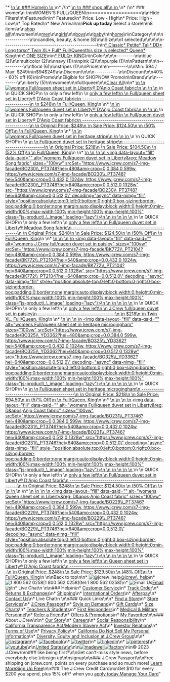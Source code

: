 "*   [\n    \n    ### Home\n    \n    ](/)\n*   /\n*   [\n    \n    ### shop all\n    \n    ](/all)\n*   /\n*   ### women\n    \n\nWOMEN'S FULL/QUEEN\n==================\n\nHide Filters\n\nFeatured\n\n*   Featured\n*   Price: Low - High\n*   Price: High - Low\n*   Top Rated\n*   New Arrival\n\n**Pick up today** Select a store\n\n8 items\n\n[shop all](/all/?crawl=no)\n\nwomen\n\n[men](/all/mens?crawl=no)\n\n[girls](/all/girls?crawl=no)\n\n[boys](/all/boys?crawl=no)\n\n[baby](/all/baby?crawl=no)\n\n[home](/all/home?crawl=no)\n\nCategory\n\n\n------------\n\n[](/all/womens?sub-categories=womens-shopall-home&crawl=no&fit=Full%2FQueen)candles, beauty, & home (8)\n\nSize\n\n1 selected[](/all/womens?crawl=no)\n\n\n\n\n----------------------------------------------\n\n[*   Classic](/all/womens?crawl=no&fit=Classic,Full%2FQueen)[*   Petite](/all/womens?crawl=no&fit=Full%2FQueen,Petite)[*   Tall](/all/womens?crawl=no&fit=Full%2FQueen,Tall)[*   DD](/all/womens?crawl=no&fit=DD,Full%2FQueen)[*   Long torso](/all/womens?crawl=no&fit=Full%2FQueen,Long%20torso)[*   Twin XL](/all/womens?crawl=no&fit=Full%2FQueen,Twin%20XL)[*   Full](/all/womens?crawl=no&fit=Full,Full%2FQueen)[*   Full/Queenthis size is selected](/all/womens?crawl=no)[*   Queen](/all/womens?crawl=no&fit=Full%2FQueen,Queen)[*   King](/all/womens?crawl=no&fit=Full%2FQueen,King)\n\n[*   ONE SIZE](/all/womens?crawl=no&fit=Full%2FQueen&size=ONE%20SIZE)\n\n[*   FULQ](/all/womens?crawl=no&fit=Full%2FQueen&size=FULQ)[*   KING](/all/womens?crawl=no&fit=Full%2FQueen&size=KING)\n\nColor\n\n\n---------\n\n[](/all/womens?crawl=no&fit=Full%2FQueen&l_color=root-blue)blue (2)\n\n[](/all/womens?crawl=no&fit=Full%2FQueen&l_color=root-multicolor)multicolor (2)\n\n[](/all/womens?crawl=no&fit=Full%2FQueen&l_color=root-navy)navy (1)\n\n[](/all/womens?crawl=no&fit=Full%2FQueen&l_color=root-pink)pink (2)\n\n[](/all/womens?crawl=no&fit=Full%2FQueen&l_color=root-purple)purple (1)\n\nPattern\n\n\n-----------\n\n[](/all/womens?crawl=no&fit=Full%2FQueen&l_pattern=root-floral)floral (6)\n\n[](/all/womens?crawl=no&fit=Full%2FQueen&l_pattern=root-stripes)stripes (1)\n\nPrice\n\n\n---------\n\nMin: $94 / Max: $249\n\n$94$249\n\nDiscount\n\n\n------------\n\nDiscount\n\n[](/all/womens?crawl=no&discount=40to60Off&fit=Full%2FQueen)40% - 60% off (6)\n\nPromo\n\n[](/all/womens?crawl=no&fit=Full%2FQueen&pmid=msg-30-off-full-price%2Cmsg-pam-promo%2Cmsg-30-off-sale~SHOPNOW)Eligible for SHOPNOW Promo\n\nBrand\n\n\n---------\n\n[](/all/womens?brand=LIBERTY&crawl=no&fit=Full%2FQueen)liberty (5)\n\nwomen[](/all/?crawl=no)\n\nfull/queen[](/all/womens?crawl=no)\n\n[Clear All](/all/?crawl=no)\n\n*   [\n    \n    ![womens Full/queen sheet set in Liberty&reg; D&apos;Anjo Coast fabric](https://www.jcrew.com/s7-img-facade/BO212_PT3245?hei=640&crop=0,0,512,0)\n    \n    \n    \n    ](/m/womens/categories/accessories/home/bedding/fullqueen-sheet-set-in-libertyreg-daposanjo-coast-fabric/MP001?display=standard&fit=Full/Queen&color_name=blue&colorProductCode=BO212)\n    \n    QUICK SHOP\n    \n    only a few left\n    \n    [only a few left\n    \n    Full/queen sheet set in Liberty® D'Anjo Coast fabric\n    ----------------------------------------------------\n    \n    $248\n    \n    Full/Queen, King](/m/womens/categories/accessories/home/bedding/fullqueen-sheet-set-in-libertyreg-daposanjo-coast-fabric/MP001?display=standard&fit=Full/Queen&color_name=blue&colorProductCode=BO212)\n    \n*   [\n    \n    ![womens Full/queen duvet set in Liberty&reg; D&apos;Anjo Coast fabric](https://www.jcrew.com/s7-img-facade/BO214_PT3245?hei=640&crop=0,0,512,0)\n    \n    \n    \n    ](/m/womens/categories/accessories/home/bedding/fullqueen-duvet-set-in-libertyreg-daposanjo-coast-fabric/MP553?display=standard&fit=Full/Queen&color_name=blue&colorProductCode=BO214)\n    \n    QUICK SHOP\n    \n    only a few left\n    \n    [only a few left\n    \n    Full/queen duvet set in Liberty® D'Anjo Coast fabric\n    ----------------------------------------------------\n    \n    Original Price: $248\n    \n    Sale Price: $124.50\n    \n    (50% Off)\n    \n    Full/Queen, King](/m/womens/categories/accessories/home/bedding/fullqueen-duvet-set-in-libertyreg-daposanjo-coast-fabric/MP553?display=standard&fit=Full/Queen&color_name=blue&colorProductCode=BO214)\n    \n*   [\n    \n    ![womens Full/queen duvet set in heritage stripe](https://www.jcrew.com/s7-img-facade/BO326_YD2772?hei=640&crop=0,0,512,0)\n    \n    \n    \n    ](/m/womens/categories/accessories/home/bedding/fullqueen-duvet-set-in-heritage-stripe/MP552?display=standard&fit=Full/Queen&color_name=mediterranean-navy&colorProductCode=BO326)\n    \n    QUICK SHOP\n    \n    [\n    \n    Full/queen duvet set in heritage stripe\n    ---------------------------------------\n    \n    Original Price: $218\n    \n    Sale Price: $104.50\n    \n    (52% Off)\n    \n    Full/Queen, King](/m/womens/categories/accessories/home/bedding/fullqueen-duvet-set-in-heritage-stripe/MP552?display=standard&fit=Full/Queen&color_name=mediterranean-navy&colorProductCode=BO326)\n    \n*   [\n    \n    ![womens Full/queen duvet set in Liberty&reg; Meadow Song fabric](data:image/gif;base64,R0lGODlhAQABAIAAAAAAAP///yH5BAEAAAAALAAAAAABAAEAAAIBRAA7)\n    \n    <img data-layout=\"fill\" data-qaid=\"\" alt=\"womens Full/queen duvet set in Liberty&amp;reg; Meadow Song fabric\" sizes=\"100vw\" srcSet=\"https://www.jcrew.com/s7-img-facade/BO230\\_PT3748?hei=480&amp;crop=0,0,384,0 599w, https://www.jcrew.com/s7-img-facade/BO230\\_PT3748?hei=540&amp;crop=0,0,432,0 1024w, https://www.jcrew.com/s7-img-facade/BO230\\_PT3748?hei=640&amp;crop=0,0,512,0 1328w\" src=\"https://www.jcrew.com/s7-img-facade/BO230\\_PT3748?hei=640&amp;crop=0,0,512,0\" decoding=\"async\" data-nimg=\"fill\" style=\"position:absolute;top:0;left:0;bottom:0;right:0;box-sizing:border-box;padding:0;border:none;margin:auto;display:block;width:0;height:0;min-width:100%;max-width:100%;min-height:100%;max-height:100%\" class=\"js-product\\_\\_image\" loading=\"lazy\"/>\n    \n    \n    \n    \n    \n    ](/m/womens/categories/accessories/home/bedding/fullqueen-duvet-set-in-libertyreg-meadow-song-fabric/MP554?display=standard&fit=Full/Queen&color_name=pink&colorProductCode=BO230)\n    \n    QUICK SHOP\n    \n    only a few left\n    \n    [only a few left\n    \n    Full/queen duvet set in Liberty® Meadow Song fabric\n    ---------------------------------------------------\n    \n    Original Price: $248\n    \n    Sale Price: $124.50\n    \n    (50% Off)\n    \n    Full/Queen, King](/m/womens/categories/accessories/home/bedding/fullqueen-duvet-set-in-libertyreg-meadow-song-fabric/MP554?display=standard&fit=Full/Queen&color_name=pink&colorProductCode=BO230)\n    \n*   [\n    \n    ![womens J.Crew full/queen duvet set in paisley](data:image/gif;base64,R0lGODlhAQABAIAAAAAAAP///yH5BAEAAAAALAAAAAABAAEAAAIBRAA7)\n    \n    <img data-layout=\"fill\" data-qaid=\"\" alt=\"womens J.Crew full/queen duvet set in paisley\" sizes=\"100vw\" srcSet=\"https://www.jcrew.com/s7-img-facade/BK772\\_PT2104?hei=480&amp;crop=0,0,384,0 599w, https://www.jcrew.com/s7-img-facade/BK772\\_PT2104?hei=540&amp;crop=0,0,432,0 1024w, https://www.jcrew.com/s7-img-facade/BK772\\_PT2104?hei=640&amp;crop=0,0,512,0 1328w\" src=\"https://www.jcrew.com/s7-img-facade/BK772\\_PT2104?hei=640&amp;crop=0,0,512,0\" decoding=\"async\" data-nimg=\"fill\" style=\"position:absolute;top:0;left:0;bottom:0;right:0;box-sizing:border-box;padding:0;border:none;margin:auto;display:block;width:0;height:0;min-width:100%;max-width:100%;min-height:100%;max-height:100%\" class=\"js-product\\_\\_image\" loading=\"lazy\"/>\n    \n    \n    \n    \n    \n    ](/m/womens/categories/accessories/home/bedding/jcrew-fullqueen-duvet-set-in-paisley/MP940?display=standard&fit=Full/Queen&color_name=white-purple&colorProductCode=BK772)\n    \n    QUICK SHOP\n    \n    only a few left\n    \n    [only a few left\n    \n    J.Crew full/queen duvet set in paisley\n    --------------------------------------\n    \n    $218\n    \n    Twin XL, Full/Queen, King](/m/womens/categories/accessories/home/bedding/jcrew-fullqueen-duvet-set-in-paisley/MP940?display=standard&fit=Full/Queen&color_name=white-purple&colorProductCode=BK772)\n    \n*   [\n    \n    ![womens Full/queen sheet set in heritage microgingham](data:image/gif;base64,R0lGODlhAQABAIAAAAAAAP///yH5BAEAAAAALAAAAAABAAEAAAIBRAA7)\n    \n    <img data-layout=\"fill\" data-qaid=\"\" alt=\"womens Full/queen sheet set in heritage microgingham\" sizes=\"100vw\" srcSet=\"https://www.jcrew.com/s7-img-facade/BO325\\_YD3362?hei=480&amp;crop=0,0,384,0 599w, https://www.jcrew.com/s7-img-facade/BO325\\_YD3362?hei=540&amp;crop=0,0,432,0 1024w, https://www.jcrew.com/s7-img-facade/BO325\\_YD3362?hei=640&amp;crop=0,0,512,0 1328w\" src=\"https://www.jcrew.com/s7-img-facade/BO325\\_YD3362?hei=640&amp;crop=0,0,512,0\" decoding=\"async\" data-nimg=\"fill\" style=\"position:absolute;top:0;left:0;bottom:0;right:0;box-sizing:border-box;padding:0;border:none;margin:auto;display:block;width:0;height:0;min-width:100%;max-width:100%;min-height:100%;max-height:100%\" class=\"js-product\\_\\_image\" loading=\"lazy\"/>\n    \n    \n    \n    \n    \n    ](/m/womens/categories/accessories/home/bedding/fullqueen-sheet-set-in-heritage-microgingham/MP002?display=standard&fit=Full/Queen&color_name=mediterranean-navy&colorProductCode=BO325)\n    \n    QUICK SHOP\n    \n    [\n    \n    Full/queen sheet set in heritage microgingham\n    ---------------------------------------------\n    \n    Original Price: $218\n    \n    Sale Price: $94.50\n    \n    (57% Off)\n    \n    Full/Queen, King](/m/womens/categories/accessories/home/bedding/fullqueen-sheet-set-in-heritage-microgingham/MP002?display=standard&fit=Full/Queen&color_name=mediterranean-navy&colorProductCode=BO325)\n    \n*   [\n    \n    ![womens Full/queen duvet set in Liberty&reg; D&apos;Anjo Coast fabric](data:image/gif;base64,R0lGODlhAQABAIAAAAAAAP///yH5BAEAAAAALAAAAAABAAEAAAIBRAA7)\n    \n    <img data-layout=\"fill\" data-qaid=\"\" alt=\"womens Full/queen duvet set in Liberty&amp;reg; D&amp;apos;Anjo Coast fabric\" sizes=\"100vw\" srcSet=\"https://www.jcrew.com/s7-img-facade/BO231\\_PT3746?hei=480&amp;crop=0,0,384,0 599w, https://www.jcrew.com/s7-img-facade/BO231\\_PT3746?hei=540&amp;crop=0,0,432,0 1024w, https://www.jcrew.com/s7-img-facade/BO231\\_PT3746?hei=640&amp;crop=0,0,512,0 1328w\" src=\"https://www.jcrew.com/s7-img-facade/BO231\\_PT3746?hei=640&amp;crop=0,0,512,0\" decoding=\"async\" data-nimg=\"fill\" style=\"position:absolute;top:0;left:0;bottom:0;right:0;box-sizing:border-box;padding:0;border:none;margin:auto;display:block;width:0;height:0;min-width:100%;max-width:100%;min-height:100%;max-height:100%\" class=\"js-product\\_\\_image\" loading=\"lazy\"/>\n    \n    \n    \n    \n    \n    ](/m/womens/categories/accessories/home/bedding/fullqueen-duvet-set-in-libertyreg-daposanjo-coast-fabric/MP555?display=standard&fit=Full/Queen&color_name=resort-pink&colorProductCode=BO231)\n    \n    QUICK SHOP\n    \n    only a few left\n    \n    [only a few left\n    \n    Full/queen duvet set in Liberty® D'Anjo Coast fabric\n    ----------------------------------------------------\n    \n    Original Price: $248\n    \n    Sale Price: $124.50\n    \n    (50% Off)\n    \n    \n    \n    ](/m/womens/categories/accessories/home/bedding/fullqueen-duvet-set-in-libertyreg-daposanjo-coast-fabric/MP555?display=standard&fit=Full/Queen&color_name=resort-pink&colorProductCode=BO231)\n    \n*   [\n    \n    ![womens Queen sheet set in Liberty&reg; D&apos;Anjo Coast fabric](data:image/gif;base64,R0lGODlhAQABAIAAAAAAAP///yH5BAEAAAAALAAAAAABAAEAAAIBRAA7)\n    \n    <img data-layout=\"fill\" data-qaid=\"\" alt=\"womens Queen sheet set in Liberty&amp;reg; D&amp;apos;Anjo Coast fabric\" sizes=\"100vw\" srcSet=\"https://www.jcrew.com/s7-img-facade/BO229\\_PT3746?hei=480&amp;crop=0,0,384,0 599w, https://www.jcrew.com/s7-img-facade/BO229\\_PT3746?hei=540&amp;crop=0,0,432,0 1024w, https://www.jcrew.com/s7-img-facade/BO229\\_PT3746?hei=640&amp;crop=0,0,512,0 1328w\" src=\"https://www.jcrew.com/s7-img-facade/BO229\\_PT3746?hei=640&amp;crop=0,0,512,0\" decoding=\"async\" data-nimg=\"fill\" style=\"position:absolute;top:0;left:0;bottom:0;right:0;box-sizing:border-box;padding:0;border:none;margin:auto;display:block;width:0;height:0;min-width:100%;max-width:100%;min-height:100%;max-height:100%\" class=\"js-product\\_\\_image\" loading=\"lazy\"/>\n    \n    \n    \n    \n    \n    ](/m/womens/categories/accessories/home/bedding/queen-sheet-set-in-libertyreg-daposanjo-coast-fabric/MP003?display=standard&fit=Full/Queen&color_name=resort-pink&colorProductCode=BO229)\n    \n    QUICK SHOP\n    \n    only a few left\n    \n    [only a few left\n    \n    Queen sheet set in Liberty® D'Anjo Coast fabric\n    -----------------------------------------------\n    \n    Original Price: $248\n    \n    Sale Price: $129.50\n    \n    (48% Off)\n    \n    Full/Queen, King](/m/womens/categories/accessories/home/bedding/queen-sheet-set-in-libertyreg-daposanjo-coast-fabric/MP003?display=standard&fit=Full/Queen&color_name=resort-pink&colorProductCode=BO229)\n    \n\nBack to top\n\n*   ![@jcrew_help](/next-static/images/sidecar-modules/footer/twitter-2.svg)[@jcrew\\_help](https://twitter.com/jcrew_help)\n*   ![1 800 562 0258](/next-static/images/sidecar-modules/footer/phone-2.svg)[1 800 562 0258](tel:1 800 562 0258)\n*   ![Email Us](/next-static/images/sidecar-modules/footer/email.svg)[Email Us](mailto:help@jcrew.com)\n*   Live Chat\n    \n\n### Help\n\n*   [Customer Service](/help/customer-service)\n*   [Track Order](/help/order-status)\n*   [Returns & Exchanges](/help/returns-exchanges)\n*   [Shipping](/help/shipping-handling)\n*   [International Orders](/help/international-orders)\n*   [Afterpay](/afterpay-faq)\n*   [Contact Us](/help/contact-us)\n*   Live Chat\n    \n\n### Quick Links\n\n*   [Find a Store](https://stores.jcrew.com/search)\n*   [Store Services](/s/store-services)\n*   [J.Crew Passport](/s/rewards)\n*   [Style on Demand](/s/style-on-demand)\n*   [Gift Cards](/help/gift-card)\n*   [Size Charts](/r/size-charts)\n*   [Teachers & Students](/s/teacher-student-discount)\n*   [First Responders](/s/military-medical-first-responder-discount)\n*   [Medical & Military Personnel](/s/military-medical-first-responder-discount)\n*   [Refer a Friend](/share)\n*   [Offers & Promotions](/best-deals)\n*   [My Favorites](/favorites)\n\n### About J.Crew\n\n*   [Our Story](/s/aboutus)\n*   [Careers](https://jobs.jcrew.com)\n*   [Social Responsibility](/s/corporate-responsibility)\n*   [California Transparency Act/Modern Slavery Act](/s/CSR-california-transparency-act)\n*   [Investor Relations](https://investors.jcrew.com)\n*   [Terms of Use](/help/terms-of-use)\n*   [Privacy Policy](/help/privacy-policy)\n*   [California Do Not Sell My Personal Information](https://jcrew.clarip.com/dsr/create?brand=jcrew&type=3)\n*   [Diversity, Equity and Inclusion at J.Crew Group](/s/diversity-equity-inclusion)\n\n*   [![instagram](/next-static/images/sidecar-modules/footer/instagram-2.svg)](http://instagram.com/jcrew)\n*   [![facebook](/next-static/images/sidecar-modules/footer/facebook-2.svg)](https://www.facebook.com/jcrew)\n*   [![twitter](/next-static/images/sidecar-modules/footer/twitter-2.svg)](https://twitter.com/jcrew)\n*   [![linkedin](/next-static/images/sidecar-modules/footer/linkedin.svg)](https://www.linkedin.com/company/j-crew)\n*   [![pinterest](/next-static/images/sidecar-modules/footer/pinterest-2.svg)](http://pinterest.com/jcrew/)\n*   [![youtube](/next-static/images/sidecar-modules/footer/youtube-2.svg)](http://www.youtube.com/user/jcrewinsider)\n\n[United States\n\n](/r/context-chooser)\n\n[![madewell](/next-static/images/sidecar-modules/footer/madewell.svg)](https://www.madewell.com)[![factory](/next-static/images/sidecar-modules/navigation/jcrew-factory-logo-black.svg)](https://factory.jcrew.com)\n\n© 2023 J.Crew\n\n### like being first?\n\nGet can't-miss style news, before everybody else.\n\nsign up\n\nsignup\n\n### J.Crew Passport\n\nFree shipping on jcrew.com, points on every purchase and so much more! [Learn More](/s/rewards)[Sign Up Free](/?register=true)\n\n### The J.Crew Credit Card\n\nGet $10 for every $200 you spend, plus 15% off\\* when you [apply today.](/s/credit-card)[Manage Your Card](https://d.comenity.net/jcrew/)"